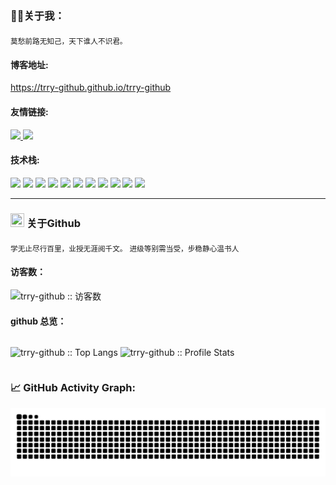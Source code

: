 <h3> 👨🏻关于我：</h3>

<sub>莫愁前路无知己，天下谁人不识君。</sub>

#### 博客地址:

https://trry-github.github.io/trry-github

#### 友情链接:

<p>
    <a href="https://github.com/trry-github" target="_block">
        <img src="https://img.shields.io/badge/-Github-%23000000?style=plastic&logo=Github"/>
    </a>
    <a href="https://gitee.com/Bliangjs" target="_block">
        <img src="https://img.shields.io/badge/-Gitee-%23de573d?style=plastic&logo=Gitee"/>
    </a>
</p>

#### 技术栈:

<p>
  <img src="https://img.shields.io/badge/-HTML5-%23E44D27?style=plastic&logo=html5&logoColor=ffffff"/>
  <img src="https://img.shields.io/badge/-CSS3-%231572B6?style=plastic&logo=css3"/>
  <img src="https://img.shields.io/badge/-JavaScript-%23f7df1e?style=plastic&logo=javascript&logoColor=ffffff"/>
  <img src="https://img.shields.io/badge/-Vue.js-%232c3e50?style=plastic&logo=Vue.js"/>
  <img src="https://img.shields.io/badge/-React.js-%23282c34?style=plastic&logo=React"/>
  <img src="https://img.shields.io/badge/-ESLint-%234B32C3?style=plastic&logo=eslint"/>
  <img src="https://img.shields.io/badge/-Git-%23F05032?style=plastic&logo=git&logoColor=%23ffffff"/>
  <img src="https://img.shields.io/badge/-VSCode-%23007ACC?style=plastic&logo=visual-studio-code"/>
  <img src="https://img.shields.io/badge/-NodeJS-%23F05032?style=plastic&logo=Node.js&logoColor=%23ffffff"/>
  <img src="https://img.shields.io/badge/-Webpack-%232C3A42?style=plastic&logo=webpack"/>
  <img src="https://img.shields.io/badge/-Vite-%23F05032?style=plastic&logo=vite&logoColor=%23ffffff"/>
</p>

<hr/>

<h3>
    <img width="22px" height="22px" src="https://cdn.svgporn.com/logos/github-icon.svg"> <span>关于Github</span>
</h3>

<sub>学无止尽行百里，业授无涯阅千文。</sub>
<sub>进级等别需当受，步稳静心温书人</sub>

#### 访客数：

<p>
<img src="https://profile-counter.glitch.me/{trry-github}/count.svg" alt="trry-github :: 访客数" />
</p>

#### github 总览：

<div style="display: flex;gap: 10px;">
  <div>
    <p algin="center"><img src="https://github-readme-stats.vercel.app/api/top-langs/?username=trry-github&langs_count=10&layout=compact" alt="trry-github :: Top Langs" />
    <img src="https://github-readme-stats.vercel.app/api?username=trry-github&show_icons=true" alt="trry-github :: Profile Stats" /></p>
  </div>
</div>

<!-- <iframe width="100%" height="500px" frameborder="0" scrolling="no" src="https://skyline.github.com/trrygithub/2022"></iframe> -->



<!--   GitHub stats graph -->
### 📈 GitHub Activity Graph:
<!-- [![BEPb's github activity graph](https://github-readme-activity-graph.cyclic.app/graph?username=BEPb&theme=github-compact)](https://github.com/BEPb/github-readme-activity-graph) -->
![BEPb's github activity graph](https://raw.githubusercontent.com/BEPb/BEPb/output/github-contribution-grid-snake.svg)

